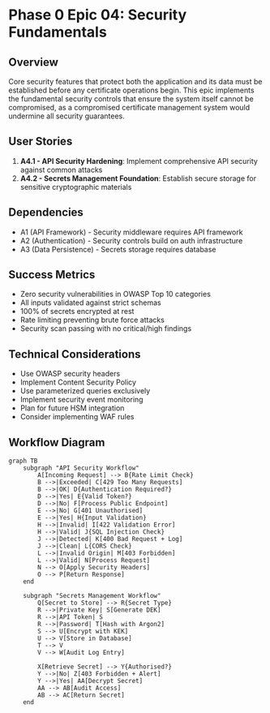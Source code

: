 # Phase 0 Epic 04: Security Fundamentals

## Overview
Core security features that protect both the application and its data must be established before any certificate operations begin. This epic implements the fundamental security controls that ensure the system itself cannot be compromised, as a compromised certificate management system would undermine all security guarantees.

## User Stories
1. **A4.1 - API Security Hardening**: Implement comprehensive API security against common attacks
2. **A4.2 - Secrets Management Foundation**: Establish secure storage for sensitive cryptographic materials

## Dependencies
- A1 (API Framework) - Security middleware requires API framework
- A2 (Authentication) - Security controls build on auth infrastructure
- A3 (Data Persistence) - Secrets storage requires database

## Success Metrics
- Zero security vulnerabilities in OWASP Top 10 categories
- All inputs validated against strict schemas
- 100% of secrets encrypted at rest
- Rate limiting preventing brute force attacks
- Security scan passing with no critical/high findings

## Technical Considerations
- Use OWASP security headers
- Implement Content Security Policy
- Use parameterized queries exclusively
- Implement security event monitoring
- Plan for future HSM integration
- Consider implementing WAF rules

## Workflow Diagram

```mermaid
graph TB
    subgraph "API Security Workflow"
        A[Incoming Request] --> B{Rate Limit Check}
        B -->|Exceeded| C[429 Too Many Requests]
        B -->|OK| D{Authentication Required?}
        D -->|Yes| E{Valid Token?}
        D -->|No| F[Process Public Endpoint]
        E -->|No| G[401 Unauthorised]
        E -->|Yes| H{Input Validation}
        H -->|Invalid| I[422 Validation Error]
        H -->|Valid| J{SQL Injection Check}
        J -->|Detected| K[400 Bad Request + Log]
        J -->|Clean| L{CORS Check}
        L -->|Invalid Origin| M[403 Forbidden]
        L -->|Valid| N[Process Request]
        N --> O[Apply Security Headers]
        O --> P[Return Response]
    end
    
    subgraph "Secrets Management Workflow"
        Q[Secret to Store] --> R{Secret Type}
        R -->|Private Key| S[Generate DEK]
        R -->|API Token| S
        R -->|Password| T[Hash with Argon2]
        S --> U[Encrypt with KEK]
        U --> V[Store in Database]
        T --> V
        V --> W[Audit Log Entry]
        
        X[Retrieve Secret] --> Y{Authorised?}
        Y -->|No| Z[403 Forbidden + Alert]
        Y -->|Yes| AA[Decrypt Secret]
        AA --> AB[Audit Access]
        AB --> AC[Return Secret]
    end
```